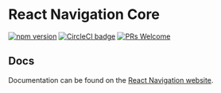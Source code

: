 # React Navigation Core

[![npm version](https://badge.fury.io/js/%40react-navigation%2Fcore.svg)](https://badge.fury.io/js/%40react-navigation%2Fcore) [![CircleCI badge](https://circleci.com/gh/react-navigation/react-navigation-core/tree/master.svg?style=shield)](https://circleci.com/gh/react-navigation/react-navigation-core/tree/master) [![PRs Welcome](https://img.shields.io/badge/PRs-welcome-brightgreen.svg)](https://reactnavigation.org/docs/contributing.html)

## Docs

Documentation can be found on the [React Navigation website](https://reactnavigation.org/docs/en/getting-started.html).
